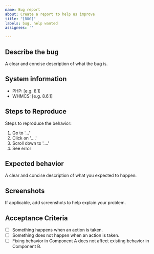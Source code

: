 ```yaml
---
name: Bug report
about: Create a report to help us improve
title: "[BUG]"
labels: bug, help wanted
assignees: ''

---
```


## Describe the bug
A clear and concise description of what the bug is.

## System information
- PHP: [e.g. 8.1]
- WHMCS: [e.g. 8.6.1]

## Steps to Reproduce
Steps to reproduce the behavior:
1. Go to '...'
2. Click on '....'
3. Scroll down to '....'
4. See error

## Expected behavior
A clear and concise description of what you expected to happen.

## Screenshots
If applicable, add screenshots to help explain your problem.

## Acceptance Criteria

<!-- Define conditions that must be true in order to close the issue. -->

-   [ ] Something happens when an action is taken.
-   [ ] Something does not happen when an action is taken.
-   [ ] Fixing behavior in Component A does not affect existing behavior in Component B.
